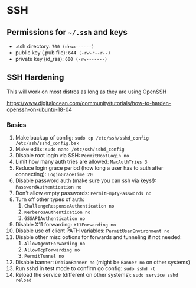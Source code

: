 # SSH

## Permissions for `~/.ssh` and keys
- .ssh directory: `700 (drwx------)`
- public key (.pub file): `644 (-rw-r--r--)`
- private key (id_rsa): `600 (-rw-------)`

## SSH Hardening

This will work on most distros as long as they are using OpenSSH

https://www.digitalocean.com/community/tutorials/how-to-harden-openssh-on-ubuntu-18-04

### Basics
1. Make backup of config: `sudo cp /etc/ssh/sshd_config /etc/ssh/sshd_config.bak`
2. Make edits: `sudo nano /etc/ssh/sshd_config`
3. Disable root login via SSH: `PermitRootLogin no`
4. Limit how many auth tries are allowed: `MaxAuthTries 3`
5. Reduce login grace period (how long a user has to auth after connecting): `LoginGraceTime 20`
6. Disable password auth (make sure you can ssh via keys!): `PasswordAuthentication no`
7. Don't allow empty passwords: `PermitEmptyPasswords no`
8. Turn off other types of auth:
   1. `ChallengeResponseAuthentication no`
   2. `KerberosAuthentication no`
   3. `GSSAPIAuthentication no`
9. Disable X11 forwarding: `X11Forwarding no`
10. Disable use of client PATH variables: `PermitUserEnvironment no`
11. Disable other misc options for forwards and tunneling if not needed:
    1. `AllowAgentForwarding no`
    2. `AllowTcpForwarding no`
    3. `PermitTunnel no`
12. Disable banner: `DebianBanner no` (might be `Banner no` on other systems)
13. Run sshd in test mode to confirm go config: `sudo sshd -t`
14. Reload the service (different on other systems): `sudo service sshd reload`